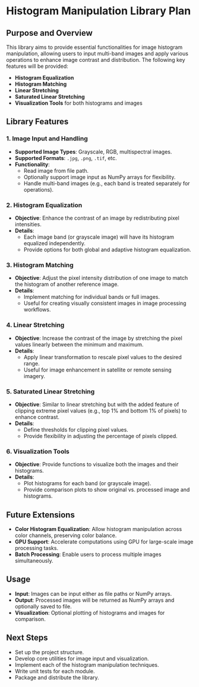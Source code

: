 
# Histogram Manipulation Library Plan

## Purpose and Overview
This library aims to provide essential functionalities for image histogram manipulation, allowing users to input multi-band images and apply various operations to enhance image contrast and distribution. The following key features will be provided:
- **Histogram Equalization**
- **Histogram Matching**
- **Linear Stretching**
- **Saturated Linear Stretching**
- **Visualization Tools** for both histograms and images

## Library Features

### 1. Image Input and Handling
- **Supported Image Types**: Grayscale, RGB, multispectral images.
- **Supported Formats**: `.jpg`, `.png`, `.tif`, etc.
- **Functionality**: 
  - Read image from file path.
  - Optionally support image input as NumPy arrays for flexibility.
  - Handle multi-band images (e.g., each band is treated separately for operations).

### 2. Histogram Equalization
- **Objective**: Enhance the contrast of an image by redistributing pixel intensities.
- **Details**:
  - Each image band (or grayscale image) will have its histogram equalized independently.
  - Provide options for both global and adaptive histogram equalization.

### 3. Histogram Matching
- **Objective**: Adjust the pixel intensity distribution of one image to match the histogram of another reference image.
- **Details**:
  - Implement matching for individual bands or full images.
  - Useful for creating visually consistent images in image processing workflows.

### 4. Linear Stretching
- **Objective**: Increase the contrast of the image by stretching the pixel values linearly between the minimum and maximum.
- **Details**:
  - Apply linear transformation to rescale pixel values to the desired range.
  - Useful for image enhancement in satellite or remote sensing imagery.

### 5. Saturated Linear Stretching
- **Objective**: Similar to linear stretching but with the added feature of clipping extreme pixel values (e.g., top 1% and bottom 1% of pixels) to enhance contrast.
- **Details**:
  - Define thresholds for clipping pixel values.
  - Provide flexibility in adjusting the percentage of pixels clipped.

### 6. Visualization Tools
- **Objective**: Provide functions to visualize both the images and their histograms.
- **Details**:
  - Plot histograms for each band (or grayscale image).
  - Provide comparison plots to show original vs. processed image and histograms.
  
## Future Extensions
- **Color Histogram Equalization**: Allow histogram manipulation across color channels, preserving color balance.
- **GPU Support**: Accelerate computations using GPU for large-scale image processing tasks.
- **Batch Processing**: Enable users to process multiple images simultaneously.

## Usage
- **Input**: Images can be input either as file paths or NumPy arrays.
- **Output**: Processed images will be returned as NumPy arrays and optionally saved to file.
- **Visualization**: Optional plotting of histograms and images for comparison.

## Next Steps
- Set up the project structure.
- Develop core utilities for image input and visualization.
- Implement each of the histogram manipulation techniques.
- Write unit tests for each module.
- Package and distribute the library.
